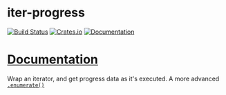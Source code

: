 # iter-progress

[![Build Status](https://travis-ci.org/rory/iter-progress-rs.svg?branch=master)](https://travis-ci.org/rory/iter-progress-rs)
[![Crates.io](https://img.shields.io/crates/v/iter-progress.svg)]()
[![Documentation](https://docs.rs/iter-progress/badge.svg)](https://docs.rs/iter-progress/)

# [Documentation](https://docs.rs/iter-progress/)

Wrap an iterator, and get progress data as it's executed. A more advanced
[`.enumerate()`](https://doc.rust-lang.org/std/iter/trait.Iterator.html#method.enumerate)
